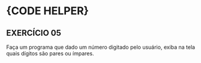 # {CODE HELPER}

## EXERCÍCIO 05

Faça um programa que dado um número digitado pelo usuário, exiba na tela quais dígitos são pares ou ímpares.

